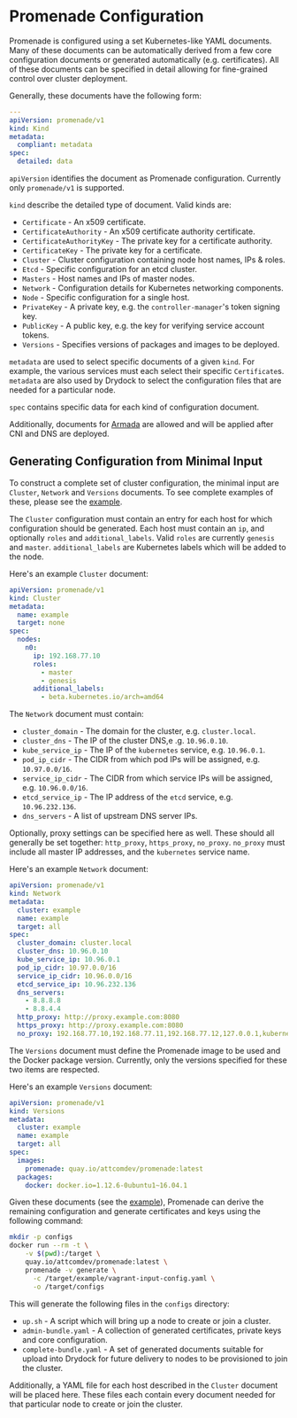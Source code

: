 # Promenade Configuration

Promenade is configured using a set Kubernetes-like YAML documents.  Many of
these documents can be automatically derived from a few core configuration
documents or generated automatically (e.g. certificates).  All of these
documents can be specified in detail allowing for fine-grained control over
cluster deployment.

Generally, these documents have the following form:

```yaml
---
apiVersion: promenade/v1
kind: Kind
metadata:
  compliant: metadata
spec:
  detailed: data
```

`apiVersion` identifies the document as Promenade configuration.  Currently
only `promenade/v1` is supported.

`kind` describe the detailed type of document.  Valid kinds are:

- `Certificate` - An x509 certificate.
- `CertificateAuthority` - An x509 certificate authority certificate.
- `CertificateAuthorityKey` - The private key for a certificate authority.
- `CertificateKey` - The private key for a certificate.
- `Cluster` - Cluster configuration containing node host names, IPs & roles.
- `Etcd` - Specific configuration for an etcd cluster.
- `Masters` - Host names and IPs of master nodes.
- `Network` - Configuration details for Kubernetes networking components.
- `Node` - Specific configuration for a single host.
- `PrivateKey` - A private key, e.g. the `controller-manager`'s token signing key.
- `PublicKey` - A public key, e.g. the key for verifying service account tokens.
- `Versions` - Specifies versions of packages and images to be deployed.

`metadata` are used to select specific documents of a given `kind`.  For
example, the various services must each select their specific `Certificate`s.
`metadata` are also used by Drydock to select the configuration files that are
needed for a particular node.

`spec` contains specific data for each kind of configuration document.

Additionally, documents for [Armada](https://github.com/att-comdev/armada) are
allowed and will be applied after CNI and DNS are deployed.

## Generating Configuration from Minimal Input

To construct a complete set of cluster configuration, the minimal input are
`Cluster`, `Network` and `Versions` documents.  To see complete examples of
these, please see the [example](example/vagrant-input-config.yaml).

The `Cluster` configuration must contain an entry for each host for which
configuration should be generated.  Each host must contain an `ip`, and
optionally `roles` and `additional_labels`.  Valid `roles` are currently
`genesis` and `master`.  `additional_labels` are Kubernetes labels which will
be added to the node.

Here's an example `Cluster` document:

```yaml
apiVersion: promenade/v1
kind: Cluster
metadata:
  name: example
  target: none
spec:
  nodes:
    n0:
      ip: 192.168.77.10
      roles:
        - master
        - genesis
      additional_labels:
        - beta.kubernetes.io/arch=amd64
```

The `Network` document must contain:

- `cluster_domain` - The domain for the cluster, e.g. `cluster.local`.
- `cluster_dns` - The IP of the cluster DNS,e .g. `10.96.0.10`.
- `kube_service_ip` - The IP of the `kubernetes` service, e.g. `10.96.0.1`.
- `pod_ip_cidr` - The CIDR from which pod IPs will be assigned, e.g. `10.97.0.0/16`.
- `service_ip_cidr` - The CIDR from which service IPs will be assigned, e.g. `10.96.0.0/16`.
- `etcd_service_ip` - The IP address of the `etcd` service, e.g. `10.96.232.136`.
- `dns_servers` - A list of upstream DNS server IPs.

Optionally, proxy settings can be specified here as well.  These should all
generally be set together: `http_proxy`, `https_proxy`, `no_proxy`.  `no_proxy`
must include all master IP addresses, and the `kubernetes` service name.

Here's an example `Network` document:

```yaml
apiVersion: promenade/v1
kind: Network
metadata:
  cluster: example
  name: example
  target: all
spec:
  cluster_domain: cluster.local
  cluster_dns: 10.96.0.10
  kube_service_ip: 10.96.0.1
  pod_ip_cidr: 10.97.0.0/16
  service_ip_cidr: 10.96.0.0/16
  etcd_service_ip: 10.96.232.136
  dns_servers:
    - 8.8.8.8
    - 8.8.4.4
  http_proxy: http://proxy.example.com:8080
  https_proxy: http://proxy.example.com:8080
  no_proxy: 192.168.77.10,192.168.77.11,192.168.77.12,127.0.0.1,kubernetes,kubernetes.default.svc.cluster.local
```

The `Versions` document must define the Promenade image to be used and the
Docker package version.  Currently, only the versions specified for these two
items are respected.

Here's an example `Versions` document:

```yaml
apiVersion: promenade/v1
kind: Versions
metadata:
  cluster: example
  name: example
  target: all
spec:
  images:
    promenade: quay.io/attcomdev/promenade:latest
  packages:
    docker: docker.io=1.12.6-0ubuntu1~16.04.1
```

Given these documents (see the [example](example/vagrant-input-config.yaml)),
Promenade can derive the remaining configuration and generate certificates and
keys using the following command:

```bash
mkdir -p configs
docker run --rm -t \
    -v $(pwd):/target \
    quay.io/attcomdev/promenade:latest \
    promenade -v generate \
      -c /target/example/vagrant-input-config.yaml \
      -o /target/configs
```

This will generate the following files in the `configs` directory:

- `up.sh` - A script which will bring up a node to create or join a cluster.
- `admin-bundle.yaml` - A collection of generated certificates, private keys
  and core configuration.
- `complete-bundle.yaml` - A set of generated documents suitable for upload
  into Drydock for future delivery to nodes to be provisioned to join the
  cluster.

Additionally, a YAML file for each host described in the `Cluster` document
will be placed here.  These files each contain every document needed for that
particular node to create or join the cluster.
